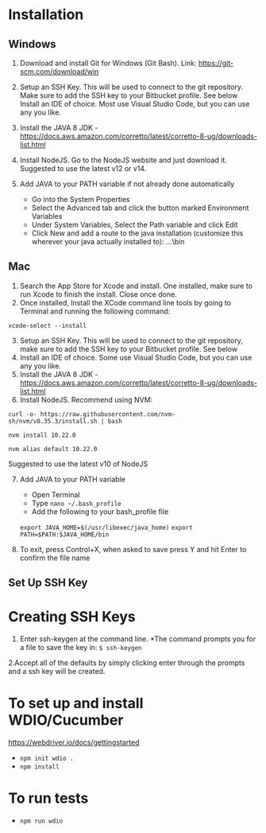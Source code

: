# Installation


## Windows

1. Download and install Git for Windows (Git Bash). Link: https://git-scm.com/download/win

2. Setup an SSH Key. This will be used to connect to the git repository. Make sure to add the SSH key to your Bitbucket profile. See below
Install an IDE of choice. Most use Visual Studio Code, but you can use any you like.

3. Install the JAVA 8 JDK - https://docs.aws.amazon.com/corretto/latest/corretto-8-ug/downloads-list.html

4. Install NodeJS. Go to the NodeJS website and just download it. Suggested to use the latest v12 or v14.

5. Add JAVA to your PATH variable if not already done automatically
    * Go into the System Properties
    * Select the Advanced tab and click the button marked Environment Variables
    * Under System Variables, Select the Path variable and click Edit
    * Click New and add a route to the java installation (customize this wherever your java actually installed to):
...<javaFolder>\bin

## Mac
1. Search the App Store for Xcode and install. One installed, make sure to run Xcode to finish the install. Close once done.
2. Once installed, Install the XCode command line tools by going to Terminal and running the following command:
```
xcode-select --install
```

3. Setup an SSH Key. This will be used to connect to the git repository, make sure to add the SSH key to your Bitbucket profile. See below
4. Install an IDE of choice. Some use Visual Studio Code, but you can use any you like.
5. Install the JAVA 8 JDK - https://docs.aws.amazon.com/corretto/latest/corretto-8-ug/downloads-list.html
6. Install NodeJS. Recommend using NVM:
```
curl -o- https://raw.githubusercontent.com/nvm-sh/nvm/v0.35.3/install.sh | bash 
```

```
nvm install 10.22.0
```

```
nvm alias default 10.22.0
```


Suggested to use the latest v10 of NodeJS

7. Add JAVA to your PATH variable
    * Open Terminal
    * Type 
    ```nano ~/.bash_profile```
    * Add the following to your bash_profile file

    ```export JAVA_HOME=$(/usr/libexec/java_home)```
    ```export PATH=$PATH:$JAVA_HOME/bin```

4. To exit, press Control+X, when asked to save press Y and hit Enter to confirm the file name

## Set Up SSH Key

# Creating SSH Keys

1. Enter ssh-keygen at the command line. 
    *The command prompts you for a file to save the key in:
```$ ssh-keygen ```

2.Accept all of the defaults by simply clicking enter through the prompts and a ssh key will be created.





# To set up and install WDIO/Cucumber
https://webdriver.io/docs/gettingstarted
* ```npm init wdio .```
* ```npm install```
   
# To run tests
   
* ```npm run wdio```
